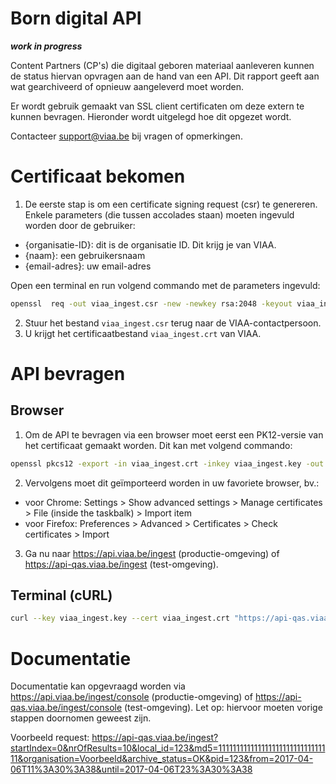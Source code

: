 # Born digital API
***work in progress***

Content Partners (CP's) die digitaal geboren materiaal aanleveren kunnen de status hiervan opvragen aan de hand van een API.
Dit rapport geeft aan wat gearchiveerd of opnieuw aangeleverd moet worden.

Er wordt gebruik gemaakt van SSL client certificaten om deze extern te kunnen bevragen.
Hieronder wordt uitgelegd hoe dit opgezet wordt.

Contacteer support@viaa.be bij vragen of opmerkingen.

# Certificaat bekomen

1) De eerste stap is om een certificate signing request (csr) te genereren.
Enkele parameters (die tussen accolades staan) moeten ingevuld worden door de gebruiker:
- {organisatie-ID}: dit is de organisatie ID. Dit krijg je van VIAA.
- {naam}: een gebruikersnaam
- {email-adres}: uw email-adres

Open een terminal en run volgend commando met de parameters ingevuld:
```bash
openssl  req -out viaa_ingest.csr -new -newkey rsa:2048 -keyout viaa_ingest.key -subj '/DC=ingest/O={organisatie-ID}/CN={naam}/emailAddress={email-adres}'
```

2) Stuur het bestand `viaa_ingest.csr` terug naar de VIAA-contactpersoon.
3) U krijgt het certificaatbestand `viaa_ingest.crt` van VIAA.

# API bevragen

## Browser

1) Om de API te bevragen via een browser moet eerst een PK12-versie van het certificaat gemaakt worden.
Dit kan met volgend commando:
```bash
openssl pkcs12 -export -in viaa_ingest.crt -inkey viaa_ingest.key -out viaa_ingest.p12
```
2) Vervolgens moet dit geïmporteerd worden in uw favoriete browser, bv.:
- voor Chrome: Settings > Show advanced settings > Manage certificates > File (inside the taskbalk) > Import item
- voor Firefox: Preferences > Advanced > Certificates > Check certificates > Import

3) Ga nu naar https://api.viaa.be/ingest (productie-omgeving) of https://api-qas.viaa.be/ingest (test-omgeving).

## Terminal (cURL)

```bash
curl --key viaa_ingest.key --cert viaa_ingest.crt "https://api-qas.viaa.be/ingest"
```
# Documentatie

Documentatie kan opgevraagd worden via https://api.viaa.be/ingest/console (productie-omgeving) of https://api-qas.viaa.be/ingest/console (test-omgeving).
Let op: hiervoor moeten vorige stappen doornomen geweest zijn.

Voorbeeld request: https://api-qas.viaa.be/ingest?startIndex=0&nrOfResults=10&local_id=123&md5=11111111111111111111111111111111&organisation=Voorbeeld&archive_status=OK&pid=123&from=2017-04-06T11%3A30%3A38&until=2017-04-06T23%3A30%3A38
